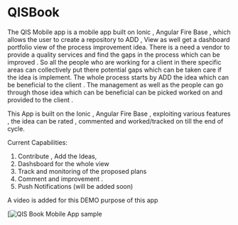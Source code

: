 # QISBook
The QIS Mobile app is a mobile app built on Ionic , Angular Fire Base  , which allows the user to create a repository to ADD , View as well get a dashboard portfolio view of the process improvement idea. There is a need a vendor to provide a quality services and find the gaps in the process which can be improved . So all the people who are working for a client in there specific areas can collectively put there potential gaps which can be taken care if the idea is implement. 
The whole process starts by ADD the idea which can be beneficial to the client  . The management as well as the people can go through those idea which can be beneficial can be picked worked on and provided to the client .

This App is built on the Ionic , Angular Fire Base  , exploiting various features , the idea can be rated , commented and worked/tracked  on till the end of  cycle.

Current Capabilities:

1.	Contribute , Add the Ideas,
2.	Dashsboard for the whole view 
3.	Track and monitoring of the proposed plans 
4.	Comment and improvement .
5.	Push Notifications (will be added soon)

A video is added for this DEMO purpose of this app

[![QIS Book Mobile App sample](https://youtu.be/cFp7FAmAfpw "QIS BookMobile App")
